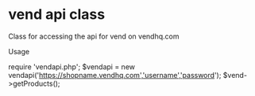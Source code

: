 vend api class
==============

Class for accessing the api for vend on vendhq.com

Usage

require 'vendapi.php';
$vendapi = new vendapi('https://shopname.vendhq.com','username','password');
$vend->getProducts();
